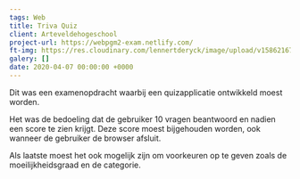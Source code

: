 ```yaml
---
tags: Web
title: Triva Quiz
client: Arteveldehogeschool
project-url: https://webpgm2-exam.netlify.com/
ft-img: https://res.cloudinary.com/lennertderyck/image/upload/v1586216761/bryan-garces-IXUM4cJynP0-unsplash.1626367_obecmp.jpg
galery: []
date: 2020-04-07 00:00:00 +0000
---
```

Dit was een examenopdracht waarbij een quizapplicatie ontwikkeld moest worden.

Het was de bedoeling dat de gebruiker 10 vragen beantwoord en nadien een score te zien krijgt. Deze score moest bijgehouden worden, ook wanneer de gebruiker de browser afsluit.

Als laatste moest het ook mogelijk zijn om voorkeuren op te geven zoals de moeilijkheidsgraad en de categorie.